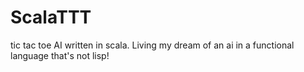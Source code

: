 # ScalaTTT
tic tac toe AI written in scala. Living my dream of an ai in a functional language that's not lisp!
